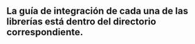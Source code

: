 ## La guía de integración de cada una de las librerías está dentro del directorio correspondiente.

